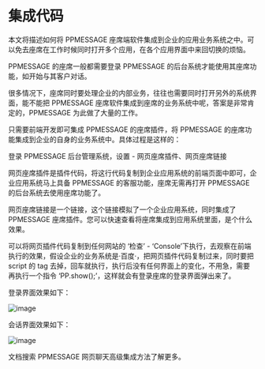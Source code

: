 # 集成代码
本文将描述如何将 PPMESSAGE 座席端软件集成到企业的应用业务系统之中。可以免去座席在工作时候同时打开多个应用，在各个应用界面中来回切换的烦恼。

PPMESSAGE 的座席一般都需要登录 PPMESSAGE 的后台系统才能使用其座席功能，如开始与其客户对话。

很多情况下，座席同时要处理企业的内部业务，往往也需要同时打开另外的系统界面，能不能把 PPMESSAGE 座席软件集成到座席的业务系统中呢，答案是非常肯定的，PPMESSAGE 为此做了大量的工作。

只需要前端开发即可集成 PPMESSAGE 的座席插件，将 PPMESSAGE 的座席功能集成到企业的自身的业务系统中。具体过程是这样的：

登录 PPMESSAGE 后台管理系统，设置 - 网页座席插件、网页座席链接

网页座席插件是插件代码，将这行代码复制到企业应用系统的前端页面中即可，企业应用系统马上具备 PPMESSAGE 的客服功能，座席无需再打开 PPMESSAGE 的后台系统去使用座席功能了。

网页座席链接是一个链接，这个链接模拟了一个企业应用系统，同时集成了 PPMESSAGE 座席插件。您可以快速查看将座席集成到应用系统里面，是个什么效果。

可以将网页插件代码复制到任何网站的 ‘检查’ - ‘Console’下执行，去观察在前端执行的效果，假设企业的业务系统是·百度·，把网页插件代码复制过来，同时要把 script 的 tag 去掉，回车就执行，执行后没有任何界面上的变化，不用急，需要再执行一个指令 ‘PP.show();’，这样就会有登录座席的登录界面弹出来了。

登录界面效果如下：

![image](http://upload-images.jianshu.io/upload_images/12406336-c92d5410709846d3?imageMogr2/auto-orient/strip%7CimageView2/2/w/1240)

会话界面效果如下：

![image](http://upload-images.jianshu.io/upload_images/12406336-6c4ff66a5e52c576?imageMogr2/auto-orient/strip%7CimageView2/2/w/1240)

文档搜索 PPMESSAGE 网页聊天高级集成方法了解更多。
